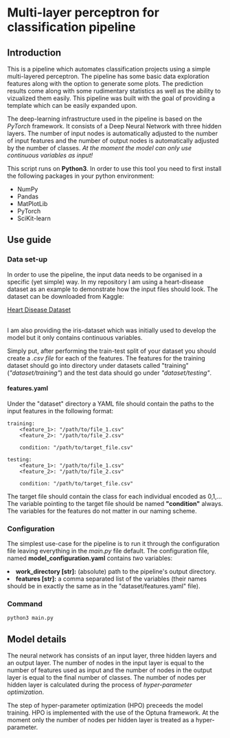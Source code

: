<h1>Multi-layer perceptron for classification pipeline</h1>

<h2>Introduction</h2>
<p>
This is a pipeline which automates classification projects using a simple multi-layered perceptron. 
The pipeline has some basic data exploration features along with the option to generate some plots. 
The prediction results come along with some rudimentary statistics as well as the ability to vizualized them easily.
 This pipeline was built with the goal of providing a template which can be easily expanded upon.
</p>

<p>
The deep-learning infrastructure used in the pipeline is based on the <em>PyTorch</em> framework. It 
consists of a Deep Neural Network with three hidden layers. The number of input nodes is automatically
adjusted to the number of input features and the number of output nodes is automatically adjusted by the number of classes.
<em>At the moment the model can only use continuous variables as input!</em>
</p>

<p>
This script runs on <strong>Python3</strong>.
In order to use this tool you need to first install the following packages in your python environment:
<ul>
    <li>NumPy</li>
    <li>Pandas</li>
    <li>MatPlotLib</li>
    <li>PyTorch</li>
    <li>SciKit-learn</li>
</ul>
</p>

<h2>Use guide</h2>

<h3>Data set-up</h3>

<p>
In order to use the pipeline, the input data needs to be organised in a specific (yet simple) way.
In my repository I am using a heart-disease dataset as an example to demonstrate how the input files 
should look. The dataset can be downloaded from Kaggle: 

[Heart Disease Dataset](https://www.kaggle.com/datasets/yasserh/heart-disease-dataset?resource=download)

<br>
I am also providing the iris-dataset which was initially used to develop the model but it only contains 
continuous variables.
</p>

<p>
Simply put, after performing the train-test split of your dataset you should create a 
<em>.csv file</em> for each of the features. The features for the training dataset should
go into directory under datasets called "training" (<em>"dataset/training"</em>) and the test
data should go under <em>"dataset/testing"</em>.
</p>

<h4>features.yaml</h4>
<p>
Under the "dataset" directory a YAML file should contain the paths to the input features in the
following format:
</p>

````
training:
    <feature_1>: "/path/to/file_1.csv"
    <feature_2>: "/path/to/file_2.csv"

    condition: "/path/to/target_file.csv"

testing:
    <feature_1>: "/path/to/file_1.csv"
    <feature_2>: "/path/to/file_2.csv"

    condition: "/path/to/target_file.csv"
````

<p>
The target file should contain the class for each individual encoded as 0,1,... <br>
The variable pointing to the target file should be named <strong>"condition"</strong> always. 
The variables for the features do not matter in our naming scheme.
</p>

<h3>Configuration</h3>

<p>
The simplest use-case for the pipeline is to run it through the configuration file leaving everything in 
the <em>main.py</em> file default. The configuration file, named <strong>model_configuration.yaml</strong>
contains <em>two</em> variables:
</p>

</ul>
    <li><strong>work_directory [str]:</strong> (absolute) path to the pipeline's output directory.</li>
    <li><strong>features [str]:</strong> a comma separated list of the variables (their names should be 
        in exactly the same as in the "dataset/features.yaml" file).</li>
</ul>

<h3>Command</h3>

```
python3 main.py
```


<h2>Model details</h2>
<p>
The neural network has consists of an input layer, three hidden layers and an output layer. The number of nodes 
in the input layer is equal to the number of features used as input and the number of nodes in the output layer is 
equal to the final number of classes. The number of nodes per hidden layer is calculated during the process of 
<em>hyper-parameter optimization</em>.
</p>

<p>
The step of hyper-parameter optimization (HPO) preceeds the model training. HPO is implemented with the use of
the Optuna framework. At the moment only the number of nodes per hidden layer is treated as a hyper-parameter. 
</p>